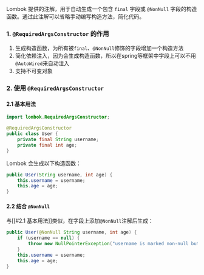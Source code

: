 Lombok 提供的注解，用于自动生成一个包含 `final` 字段或 `@NonNull` 字段的构造函数。通过此注解可以省略手动编写构造方法，简化代码。
### **1. `@RequiredArgsConstructor` 的作用**

1. 生成构造函数，为所有被`final`、`@NonNull`修饰的字段增加一个构造方法
2. 简化依赖注入，因为会生成构造函数，所以在spring等框架中字段上可以不用`@AutoWired`来自动注入
3. 支持不可变对象
### **2. 使用 `@RequiredArgsConstructor`**
#### **2.1 基本用法**
```java
import lombok.RequiredArgsConstructor;

@RequiredArgsConstructor
public class User {
    private final String username;
    private final int age;
}
```
Lombok 会生成以下构造函数：
```java
public User(String username, int age) {
    this.username = username;
    this.age = age;
}
```
#### **2.2 结合 `@NonNull`**
与[[#2.1 基本用法]]类似，在字段上添加`@NonNull`注解后生成：
```java
public User(@NonNull String username, int age) {
    if (username == null) {
        throw new NullPointerException("username is marked non-null but is null");
    }
    this.username = username;
    this.age = age;
}
```